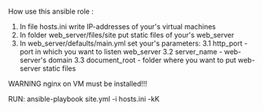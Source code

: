 How use this ansible role :
1. In file hosts.ini write IP-addresses of your's virtual machines
2. In folder web_server/files/site put static files of your's web_server
3. In web_server/defaults/main.yml set your's parameters:
	3.1 http_port - port in which you want to listen web_server
	3.2 server_name - web-server's domain
	3.3 document_root - folder where you want to put web-server static files

WARNING
nginx on VM must be installed!!!

RUN:
ansible-playbook site.yml -i hosts.ini -kK
